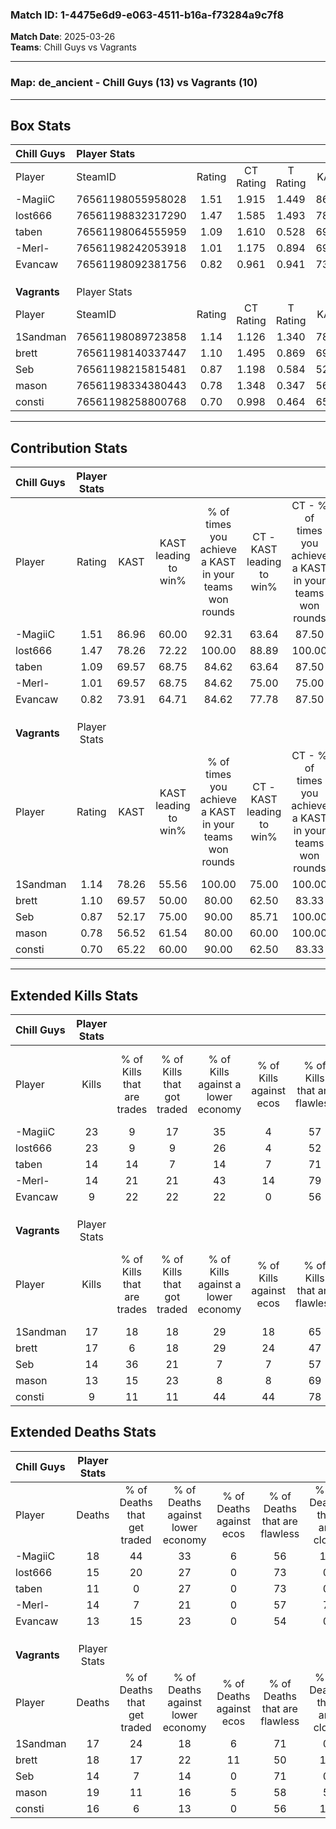 ### Match ID: 1-4475e6d9-e063-4511-b16a-f73284a9c7f8  
**Match Date**: 2025-03-26  
**Teams**: Chill Guys vs Vagrants  

---  

### **Map**: de_ancient - Chill Guys (13) vs Vagrants (10)  
---  

## Box Stats  

| **Chill Guys** | Player Stats      |        |           |          |       |       |       |         |        |      |     |
| :- | :- | :-: | :-: | :-: | :-: | :-: | :-: | :-: | :-: | :-: | :-: |
| Player         | SteamID           | Rating | CT Rating | T Rating | KAST  |  ADR  | Kills | Assists | Deaths | K/D  | HS% |
| -MagiiC        | 76561198055958028 |  1.51  |   1.915   |  1.449   | 86.96 | 106.7 |  23   |    5    |   18   | 1.28 | 56  |
| lost666        | 76561198832317290 |  1.47  |   1.585   |  1.493   | 78.26 | 93.4  |  23   |    5    |   15   | 1.53 | 82  |
| taben          | 76561198064555959 |  1.09  |   1.610   |  0.528   | 69.57 | 72.4  |  14   |    4    |   11   | 1.27 | 71  |
| -Merl-         | 76561198242053918 |  1.01  |   1.175   |  0.894   | 69.57 | 66.7  |  14   |    7    |   14   | 1.00 | 42  |
| Evancaw        | 76561198092381756 |  0.82  |   0.961   |  0.941   | 73.91 | 52.7  |   9   |    4    |   13   | 0.69 | 66  |
|                |                   |        |           |          |       |       |       |         |        |      |     |
|                |                   |        |           |          |       |       |       |         |        |      |     |
|                |                   |        |           |          |       |       |       |         |        |      |     |
| **Vagrants**   | Player Stats      |        |           |          |       |       |       |         |        |      |     |
| Player         | SteamID           | Rating | CT Rating | T Rating | KAST  |  ADR  | Kills | Assists | Deaths | K/D  | HS% |
| 1Sandman       | 76561198089723858 |  1.14  |   1.126   |  1.340   | 78.26 | 76.7  |  17   |    5    |   17   | 1.00 | 52  |
| brett          | 76561198140337447 |  1.10  |   1.495   |  0.869   | 69.57 | 86.7  |  17   |    7    |   18   | 0.94 | 29  |
| Seb            | 76561198215815481 |  0.87  |   1.198   |  0.584   | 52.17 | 65.9  |  14   |    3    |   14   | 1.00 | 21  |
| mason          | 76561198334380443 |  0.78  |   1.348   |  0.347   | 56.52 | 73.4  |  13   |    5    |   19   | 0.68 | 61  |
| consti         | 76561198258800768 |  0.70  |   0.998   |  0.464   | 65.22 | 52.8  |   9   |    5    |   16   | 0.56 | 11  |
---  

## Contribution Stats  

| **Chill Guys** | Player Stats |       |                      |                                                        |                           |                                                             |                          |                                                            |
| :- | :-: | :-: | :-: | :-: | :-: | :-: | :-: | :-: |
| Player         |    Rating    | KAST  | KAST leading to win% | % of times you achieve a KAST in your teams won rounds | CT - KAST leading to win% | CT - % of times you achieve a KAST in your teams won rounds | T - KAST leading to win% | T - % of times you achieve a KAST in your teams won rounds |
| -MagiiC        |     1.51     | 86.96 |        60.00         |                         92.31                          |           63.64           |                            87.50                            |          55.56           |                           100.00                           |
| lost666        |     1.47     | 78.26 |        72.22         |                         100.00                         |           88.89           |                           100.00                            |          55.56           |                           100.00                           |
| taben          |     1.09     | 69.57 |        68.75         |                         84.62                          |           63.64           |                            87.50                            |          80.00           |                           80.00                            |
| -Merl-         |     1.01     | 69.57 |        68.75         |                         84.62                          |           75.00           |                            75.00                            |          62.50           |                           100.00                           |
| Evancaw        |     0.82     | 73.91 |        64.71         |                         84.62                          |           77.78           |                            87.50                            |          50.00           |                           80.00                            |
|                |              |       |                      |                                                        |                           |                                                             |                          |                                                            |
|                |              |       |                      |                                                        |                           |                                                             |                          |                                                            |
|                |              |       |                      |                                                        |                           |                                                             |                          |                                                            |
| **Vagrants**   | Player Stats |       |                      |                                                        |                           |                                                             |                          |                                                            |
| Player         |    Rating    | KAST  | KAST leading to win% | % of times you achieve a KAST in your teams won rounds | CT - KAST leading to win% | CT - % of times you achieve a KAST in your teams won rounds | T - KAST leading to win% | T - % of times you achieve a KAST in your teams won rounds |
| 1Sandman       |     1.14     | 78.26 |        55.56         |                         100.00                         |           75.00           |                           100.00                            |          40.00           |                           100.00                           |
| brett          |     1.10     | 69.57 |        50.00         |                         80.00                          |           62.50           |                            83.33                            |          37.50           |                           75.00                            |
| Seb            |     0.87     | 52.17 |        75.00         |                         90.00                          |           85.71           |                           100.00                            |          60.00           |                           75.00                            |
| mason          |     0.78     | 56.52 |        61.54         |                         80.00                          |           60.00           |                           100.00                            |          66.67           |                           50.00                            |
| consti         |     0.70     | 65.22 |        60.00         |                         90.00                          |           62.50           |                            83.33                            |          57.14           |                           100.00                           |
---  

## Extended Kills Stats  

| **Chill Guys** | Player Stats |                            |                            |                                    |                         |                              |                                 |                                       |                    |           |
| :- | :-: | :-: | :-: | :-: | :-: | :-: | :-: | :-: | :-: | :-: |
| Player         |    Kills     | % of Kills that are trades | % of Kills that got traded | % of Kills against a lower economy | % of Kills against ecos | % of Kills that are flawless | % of Kills that are close duels | % of Kills that are assisted by flash | Pistol Round Kills | AWP Kills |
| -MagiiC        |      23      |             9              |             17             |                 35                 |            4            |              57              |                4                |                  13                   |         1          |     0     |
| lost666        |      23      |             9              |             9              |                 26                 |            4            |              52              |                9                |                   0                   |         2          |     2     |
| taben          |      14      |             14             |             7              |                 14                 |            7            |              71              |               14                |                   0                   |         2          |     2     |
| -Merl-         |      14      |             21             |             21             |                 43                 |           14            |              79              |                0                |                   0                   |         0          |     0     |
| Evancaw        |      9       |             22             |             22             |                 22                 |            0            |              56              |               22                |                   0                   |         2          |     0     |
|                |              |                            |                            |                                    |                         |                              |                                 |                                       |                    |           |
|                |              |                            |                            |                                    |                         |                              |                                 |                                       |                    |           |
|                |              |                            |                            |                                    |                         |                              |                                 |                                       |                    |           |
| **Vagrants**   | Player Stats |                            |                            |                                    |                         |                              |                                 |                                       |                    |           |
| Player         |    Kills     | % of Kills that are trades | % of Kills that got traded | % of Kills against a lower economy | % of Kills against ecos | % of Kills that are flawless | % of Kills that are close duels | % of Kills that are assisted by flash | Pistol Round Kills | AWP Kills |
| 1Sandman       |      17      |             18             |             18             |                 29                 |           18            |              65              |                6                |                   6                   |         0          |     0     |
| brett          |      17      |             6              |             18             |                 29                 |           24            |              47              |                0                |                   0                   |         3          |     0     |
| Seb            |      14      |             36             |             21             |                 7                  |            7            |              57              |                7                |                  14                   |         0          |     0     |
| mason          |      13      |             15             |             23             |                 8                  |            8            |              69              |                8                |                  23                   |         2          |     0     |
| consti         |      9       |             11             |             11             |                 44                 |           44            |              78              |                0                |                  11                   |         1          |     2     |
## Extended Deaths Stats  

| **Chill Guys** | Player Stats |                             |                                   |                          |                               |                            |                           |               |
| :- | :-: | :-: | :-: | :-: | :-: | :-: | :-: | :-: |
| Player         |    Deaths    | % of Deaths that get traded | % of Deaths against lower economy | % of Deaths against ecos | % of Deaths that are flawless | % of Deaths that are close | % of Deaths while blinded | Deaths to AWP |
| -MagiiC        |      18      |             44              |                33                 |            6             |              56               |             11             |            17             |       0       |
| lost666        |      15      |             20              |                27                 |            0             |              73               |             0              |             7             |       1       |
| taben          |      11      |              0              |                27                 |            0             |              73               |             0              |            18             |       0       |
| -Merl-         |      14      |              7              |                21                 |            0             |              57               |             7              |             7             |       0       |
| Evancaw        |      13      |             15              |                23                 |            0             |              54               |             0              |             0             |       1       |
|                |              |                             |                                   |                          |                               |                            |                           |               |
|                |              |                             |                                   |                          |                               |                            |                           |               |
|                |              |                             |                                   |                          |                               |                            |                           |               |
| **Vagrants**   | Player Stats |                             |                                   |                          |                               |                            |                           |               |
| Player         |    Deaths    | % of Deaths that get traded | % of Deaths against lower economy | % of Deaths against ecos | % of Deaths that are flawless | % of Deaths that are close | % of Deaths while blinded | Deaths to AWP |
| 1Sandman       |      17      |             24              |                18                 |            6             |              71               |             0              |             0             |       0       |
| brett          |      18      |             17              |                22                 |            11            |              50               |             17             |             6             |       2       |
| Seb            |      14      |              7              |                14                 |            0             |              71               |             0              |             0             |       1       |
| mason          |      19      |             11              |                16                 |            5             |              58               |             5              |            11             |       1       |
| consti         |      16      |              6              |                13                 |            0             |              56               |             19             |             0             |       0       |
